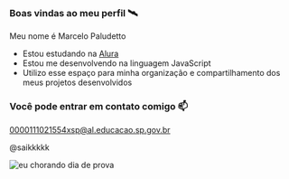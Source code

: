 ### Boas vindas ao meu perfil 🛰️

Meu nome é Marcelo Paludetto

- Estou estudando na [Alura](https://www.alura.com.br)
- Estou me desenvolvendo na linguagem JavaScript
- Utilizo esse espaço para minha organização e compartilhamento dos meus projetos desenvolvidos

### Você pode entrar em contato comigo 📫

0000111021554xsp@al.educacao.sp.gov.br

@saikkkkk

![eu chorando dia de prova](https://media1.tenor.com/m/Ih8bQ8iIlDUAAAAC/pikachu-sad.gif)
